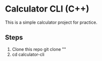 # Calculator CLI (C++)

This is a simple calculator project for practice.

## Steps

1. Clone this repo
   git clone "<repo-url>"
2. cd calculator-cli
